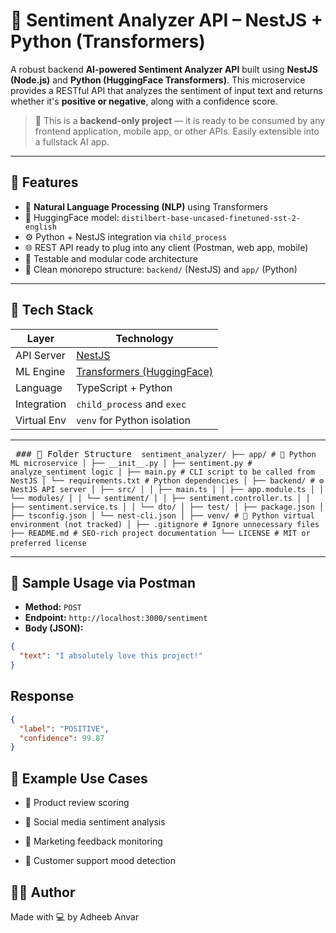 # 🧠 Sentiment Analyzer API – NestJS + Python (Transformers)

A robust backend **AI-powered Sentiment Analyzer API** built using **NestJS (Node.js)** and **Python (HuggingFace Transformers)**. This microservice provides a RESTful API that analyzes the sentiment of input text and returns whether it's **positive or negative**, along with a confidence score.

> 🔧 This is a **backend-only project** — it is ready to be consumed by any frontend application, mobile app, or other APIs. Easily extensible into a fullstack AI app.

---

## 🚀 Features

- 🔬 **Natural Language Processing (NLP)** using Transformers
- 🧠 HuggingFace model: `distilbert-base-uncased-finetuned-sst-2-english`
- ⚙️ Python + NestJS integration via `child_process`
- 🌐 REST API ready to plug into any client (Postman, web app, mobile)
- 🧪 Testable and modular code architecture
- 📁 Clean monorepo structure: `backend/` (NestJS) and `app/` (Python)

---

## 🧰 Tech Stack

| Layer       | Technology                                                         |
| ----------- | ------------------------------------------------------------------ |
| API Server  | [NestJS](https://nestjs.com/)                                      |
| ML Engine   | [Transformers (HuggingFace)](https://huggingface.co/transformers/) |
| Language    | TypeScript + Python                                                |
| Integration | `child_process` and `exec`                                         |
| Virtual Env | `venv` for Python isolation                                        |

---

<pre> ### 📂 Folder Structure <code> sentiment_analyzer/ ├── app/ # 🧠 Python ML microservice │ ├── __init__.py │ ├── sentiment.py # analyze_sentiment logic │ ├── main.py # CLI script to be called from NestJS │ └── requirements.txt # Python dependencies │ ├── backend/ # ⚙️ NestJS API server │ ├── src/ │ │ ├── main.ts │ │ ├── app.module.ts │ │ └── modules/ │ │ └── sentiment/ │ │ ├── sentiment.controller.ts │ │ ├── sentiment.service.ts │ │ └── dto/ │ ├── test/ │ ├── package.json │ ├── tsconfig.json │ └── nest-cli.json │ ├── venv/ # 🐍 Python virtual environment (not tracked) │ ├── .gitignore # Ignore unnecessary files ├── README.md # SEO-rich project documentation └── LICENSE # MIT or preferred license </code> </pre>

---

## 🧪 Sample Usage via Postman

- **Method:** `POST`
- **Endpoint:** `http://localhost:3000/sentiment`
- **Body (JSON):**

```json
{
  "text": "I absolutely love this project!"
}
```

## Response

```json
{
  "label": "POSITIVE",
  "confidence": 99.87
}
```

## 🧠 Example Use Cases

- 📝 Product review scoring

- 💬 Social media sentiment analysis

- 📢 Marketing feedback monitoring

- 🧾 Customer support mood detection

## 👨‍💻 Author

Made with 💻 by Adheeb Anvar
